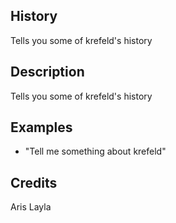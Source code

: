 ## History
Tells you some of krefeld's history

## Description
Tells you some of krefeld's history

## Examples
 - "Tell me something about krefeld"


## Credits
Aris Layla


